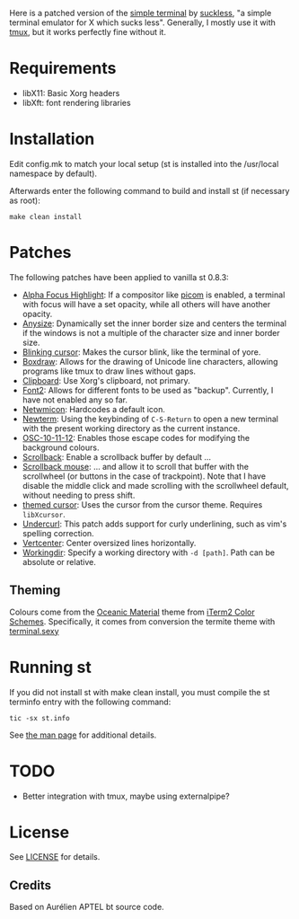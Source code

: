 Here is a patched version of the [simple terminal](http://st.suckless.org/) by [suckless](http://www.suckless.org/), "a simple terminal emulator for X which sucks less". Generally, I mostly use it with [tmux](https://github.com/tmux/tmux/wiki), but it works perfectly fine without it.

# Requirements

* libX11: Basic Xorg headers
* libXft: font rendering libraries

# Installation

Edit config.mk to match your local setup (st is installed into the /usr/local namespace by default).

Afterwards enter the following command to build and install st (if necessary as root):

`make clean install`

# Patches

The following patches have been applied to vanilla st 0.8.3:

* [Alpha Focus Highlight]( ./applied/st-alphaFocusHighlight-20200216-26cdfeb.diff ): If a compositor like [picom](http://github.com/yshui/picom) is enabled, a terminal with focus will have a set opacity, while all others will have another opacity.
* [Anysize]( ./applied/st-anysize-0.8.1.diff ): Dynamically set the inner border size and centers the terminal if the windows is not a multiple of the character size and inner border size.
* [Blinking cursor]( ./applied/st-blinking_cursor-20200531-a2a7044.diff ): Makes the cursor blink, like the terminal of yore.
* [Boxdraw]( ./applied/st-boxdraw_v2-0.8.3.diff ): Allows for the drawing of Unicode line characters, allowing programs like tmux to draw lines without gaps.
* [Clipboard]( ./applied/st-clipboard-0.8.3.diff ): Use Xorg's clipboard, not primary.
* [Font2]( ./applied/st-font2-20190416-ba72400.diff ): Allows for different fonts to be used as "backup". Currently, I have not enabled any so far.
* [Netwmicon]( ./applied/st-netwmicon-0.8.4.diff ): Hardcodes a default icon.
* [Newterm]( ./applied/st-newterm-0.8.2.diff ): Using the keybinding of `C-S-Return` to open a new terminal with the present working directory as the current instance.
* [OSC-10-11-12]( ./applied/st-osc_10_11_12-20200418-66520e1.diff ): Enables those escape codes for modifying the background colours.
* [Scrollback]( ./applied/st-scrollback-20200419-72e3f6c.diff ): Enable a scrollback buffer by default …
* [Scrollback mouse]( ./applied/st-scrollback-mouse-20191024-a2c479c.diff ): … and allow it to scroll that buffer with the scrollwheel (or buttons in the case of trackpoint). Note that I have disable the middle click and made scrolling with the scrollwheel default, without needing to press shift.
* [themed cursor]( ./applied/st-themed_cursor-0.8.1.diff ): Uses the cursor from the cursor theme. Requires `libXcursor`.
* [Undercurl](./applied/st-undercurl-0.8.4.diff): This patch adds support for curly underlining, such as vim's spelling correction.
* [Vertcenter]( ./applied/st-vertcenter-20180320-6ac8c8a.diff ): Center oversized lines horizontally.
* [Workingdir]( ./applied/st-workingdir-20200317-51e19ea.diff ): Specify a working directory with `-d [path]`. Path can be absolute or relative.

## Theming

Colours come from the [Oceanic Material](https://github.com/rahulpatel/oceanic-material-iterm) theme from [iTerm2 Color Schemes](https://github.com/mbadolato/iTerm2-Color-Schemes/). Specifically, it comes from conversion the termite theme with [terminal.sexy](https://www.terminal.sexy)

# Running st

If you did not install st with make clean install, you must compile the st terminfo entry with the following command:

`tic -sx st.info`

See [the man page](./st.1) for additional details.

# TODO

* Better integration with tmux, maybe using externalpipe?

# License

See [LICENSE](./LICENSE) for details.

Credits
-------
Based on Aurélien APTEL <aurelien dot aptel at gmail dot com> bt source code.
